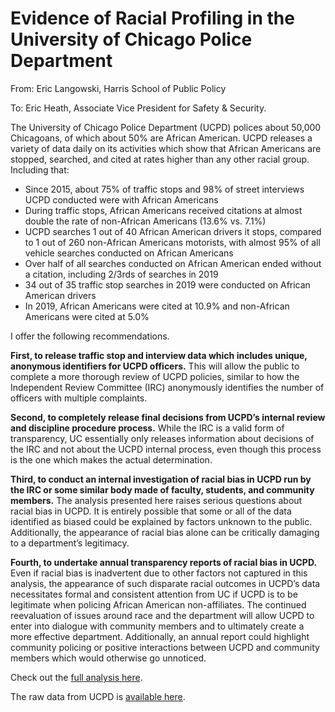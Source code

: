# Evidence of Racial Profiling in the University of Chicago Police Department
From: Eric Langowski, Harris School of Public Policy

To: Eric Heath, Associate Vice President for Safety & Security.

The University of Chicago Police Department (UCPD) polices about 50,000 Chicagoans, of which about 50% are African American.  UCPD releases a variety of data daily on its activities which show that African Americans are stopped, searched, and cited at rates higher than any other racial group. Including that:

-	Since 2015, about 75% of traffic stops and 98% of street interviews UCPD conducted were with African Americans
-	During traffic stops, African Americans received citations at almost double the rate of non-African Americans (13.6% vs. 7.1%)
-	UCPD searches 1 out of 40 African American drivers it stops, compared to 1 out of 260 non-African Americans motorists, with almost 95% of all vehicle searches conducted on African Americans
-	Over half of all searches conducted on African American ended without a citation, including 2/3rds of searches in 2019
-	34 out of 35 traffic stop searches in 2019 were conducted on African American drivers
-	In 2019, African Americans were cited at 10.9% and non-African Americans were cited at 5.0%

I offer the following recommendations.

**First, to release traffic stop and interview data which includes unique, anonymous identifiers for UCPD officers.** This will allow the public to complete a more thorough review of UCPD policies, similar to how the Independent Review Committee (IRC) anonymously identifies the number of officers with multiple complaints.

**Second, to completely release final decisions from UCPD’s internal review and discipline procedure process.** While the IRC is a valid form of transparency, UC essentially only releases information about decisions of the IRC and not about the UCPD internal process, even though this process is the one which makes the actual determination.

**Third, to conduct an internal investigation of racial bias in UCPD run by the IRC or some similar body made of faculty, students, and community members.** The analysis presented here raises serious questions about racial bias in UCPD. It is entirely possible that some or all of the data identified as biased could be explained by factors unknown to the public.  Additionally, the appearance of racial bias alone can be critically damaging to a department’s legitimacy.

**Fourth, to undertake annual transparency reports of racial bias in UCPD.** Even if racial bias is inadvertent due to other factors not captured in this analysis, the appearance of such disparate racial outcomes in UCPD’s data necessitates formal and consistent attention from UC if UCPD is to be legitimate when policing African American non-affiliates. The continued reevaluation of issues around race and the department will allow UCPD to enter into dialogue with community members and to ultimately create a more effective department. Additionally, an annual report could highlight community policing or positive interactions between UCPD and community members which would otherwise go unnoticed.

Check out the [full analysis here](UCPD%20open%20data%20analysis.html).

The raw data from UCPD is [available here](files/).
